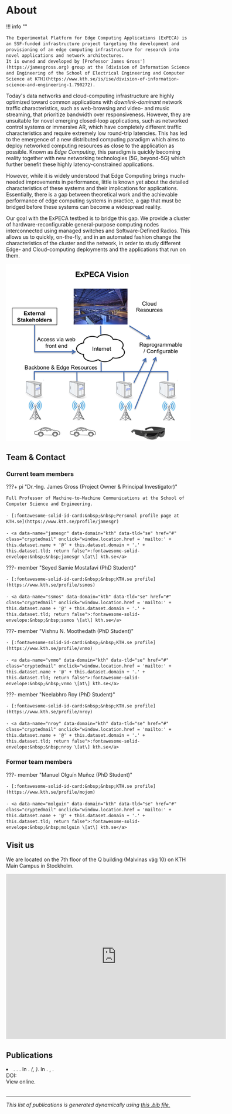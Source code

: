 # About

!!! info ""

    The Experimental Platform for Edge Computing Applications (ExPECA) is an SSF-funded infrastructure project targeting the development and provisioning of an edge computing infrastructure for research into novel applications and network architectures.
    It is owned and developed by [Professor James Gross'](https://jamesgross.org) group at the [division of Information Science and Engineering of the School of Electrical Engineering and Computer Science at KTH](https://www.kth.se/is/ise/division-of-information-science-and-engineering-1.790272).

Today's data networks and cloud-computing infrastructure are highly optimized toward common applications with *downlink-dominant* network traffic characteristics, such as web-browsing and video- and music streaming, that prioritize bandwidth over responsiveness.
However, they are unsuitable for novel emerging closed-loop applications, such as networked control systems or immersive AR, which have completely different traffic characteristics and require extremely low round-trip latencies.
This has led to the emergence of a new distributed computing paradigm which aims to deploy networked computing resources as close to the application as possible.
Known as *Edge Computing*, this paradigm is quickly becoming reality together with new networking technologies (5G, beyond-5G) which further benefit these highly latency-constrained applications.

However, while it is widely understood that Edge Computing brings much-needed improvements in performance, little is known yet about the detailed characteristics of these systems and their implications for applications.
Essentially, there is a gap between theoretical work and the achievable performance of edge computing systems in practice, a gap that must be bridged before these systems can become a widespread reality.

Our goal with the ExPECA testbed is to bridge this gap.
We provide a cluster of hardware-reconfigurable general-purpose computing nodes interconnected using managed switches and Software-Defined Radios.
This allows us to quickly, on-the-fly, and in an automated fashion change the characteristics of the cluster and the network, in order to study different Edge- and Cloud-computing deployments and the applications that run on them.

![](./assets/expeca_vision_2.png)

[^1]: ExPECA Vision Image courtesy of [jamesgross.org](https://www.jamesgross.org/research/expeca/).

## Team & Contact
### Current team members

???+ pi "Dr.-Ing. James Gross (Project Owner & Principal Investigator)"

    Full Professor of Machine-to-Machine Communications at the School of Computer Science and Engineering.

    - [:fontawesome-solid-id-card:&nbsp;&nbsp;Personal profile page at KTH.se](https://www.kth.se/profile/jamesgr)

    - <a data-name="jamesgr" data-domain="kth" data-tld="se" href="#" class="cryptedmail" onclick="window.location.href = 'mailto:' + this.dataset.name + '@' + this.dataset.domain + '.' + this.dataset.tld; return false">:fontawesome-solid-envelope:&nbsp;&nbsp;jamesgr \[at\] kth.se</a>

???- member "Seyed Samie Mostafavi (PhD Student)"

    - [:fontawesome-solid-id-card:&nbsp;&nbsp;KTH.se profile](https://www.kth.se/profile/ssmos)

    - <a data-name="ssmos" data-domain="kth" data-tld="se" href="#" class="cryptedmail" onclick="window.location.href = 'mailto:' + this.dataset.name + '@' + this.dataset.domain + '.' + this.dataset.tld; return false">:fontawesome-solid-envelope:&nbsp;&nbsp;ssmos \[at\] kth.se</a>

???- member "Vishnu N. Moothedath (PhD Student)"

    - [:fontawesome-solid-id-card:&nbsp;&nbsp;KTH.se profile](https://www.kth.se/profile/vnmo)

    - <a data-name="vnmo" data-domain="kth" data-tld="se" href="#" class="cryptedmail" onclick="window.location.href = 'mailto:' + this.dataset.name + '@' + this.dataset.domain + '.' + this.dataset.tld; return false">:fontawesome-solid-envelope:&nbsp;&nbsp;vnmo \[at\] kth.se</a>

???- member "Neelabhro Roy (PhD Student)"

    - [:fontawesome-solid-id-card:&nbsp;&nbsp;KTH.se profile](https://www.kth.se/profile/nroy)

    - <a data-name="nroy" data-domain="kth" data-tld="se" href="#" class="cryptedmail" onclick="window.location.href = 'mailto:' + this.dataset.name + '@' + this.dataset.domain + '.' + this.dataset.tld; return false">:fontawesome-solid-envelope:&nbsp;&nbsp;nroy \[at\] kth.se</a>


### Former team members

???- member "Manuel Olguín Muñoz (PhD Student)"

    - [:fontawesome-solid-id-card:&nbsp;&nbsp;KTH.se profile](https://www.kth.se/profile/mojom)

    - <a data-name="molguin" data-domain="kth" data-tld="se" href="#" class="cryptedmail" onclick="window.location.href = 'mailto:' + this.dataset.name + '@' + this.dataset.domain + '.' + this.dataset.tld; return false">:fontawesome-solid-envelope:&nbsp;&nbsp;molguin \[at\] kth.se</a>


## Visit us

We are located on the 7th floor of the Q building (Malvinas väg 10) on KTH Main Campus in Stockholm.

<iframe src="https://www.google.com/maps/embed?pb=!1m18!1m12!1m3!1d2033.987694660449!2d18.064978116339432!3d59.34985321641853!2m3!1f0!2f0!3f0!3m2!1i1024!2i768!4f13.1!3m3!1m2!1s0x465f9d6b2e2c7dd1%3A0xc5d2bc400d5a1e37!2sMalvinas%20V%C3%A4g%2010%2C%20114%2028%20Stockholm!5e0!3m2!1sen!2sse!4v1654014801014!5m2!1sen!2sse" width="600" height="450" style="border:0;" allowfullscreen="" loading="lazy" referrerpolicy="no-referrer-when-downgrade"></iframe>


## Publications

<script src="https://cdn.jsdelivr.net/npm/citation-js@0.4.0-10"></script>
<script type="text/javascript" src="https://cdn.rawgit.com/pcooksey/bibtex-js/master/src/bibtex_js.js"></script>

<bibtex src="/assets/expeca_pubs.bib"></bibtex>
<div class="bibtex_template">
<li><span class="author"></span>.
<span class="if year">
<span class="year"></span>.
</span>
<span class="title" style="font-weight: bold;"></span>.
<span class="if booktitle">
In <span class="booktitle" style="font-style: italic;"></span><span class="if !series">.</span>
<span class="if series">
    <i>(<span class="series" style="font-style: italic;"></span><span class="if pubstate">, <span class="pubstate" style="font-style: italic;"></span></span>)</i>.
</span>
</span>
<span class="if !booktitle">
<span class="if journal">
    In <span class="journal" style="font-style: italic;"></span>.
</span>
<span class="if !journal">
    <span class="if type">
        <span class="type" style="font-style: italic;"></span><span class="if school">, <span class="school"></span></span>.
    </span>
</span>
</span>
<div class="if doi">
DOI: <span class="doi"></span>
</div>
<div class="if url">
<a class="url">View online.</a>
</div>
<div style="opacity:0;">&#8205</div>
</li>
</div>

<div class="bibtex_structure">
<div class="sort year" extra="DESC number">
<div class="templates"></div>
</div>
</div>

<ul id="bibtex_display"></ul>

---

*This list of publications is generated dynamically using [this .bib file.](./assets/expeca_pubs.bib)*
